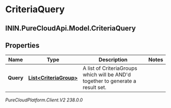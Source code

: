 # CriteriaQuery

## ININ.PureCloudApi.Model.CriteriaQuery

## Properties

|Name | Type | Description | Notes|
|------------ | ------------- | ------------- | -------------|
| **Query** | [**List&lt;CriteriaGroup&gt;**](CriteriaGroup) | A list of CriteriaGroups which will be AND&#39;d together to generate a result set. | |



_PureCloudPlatform.Client.V2 238.0.0_
